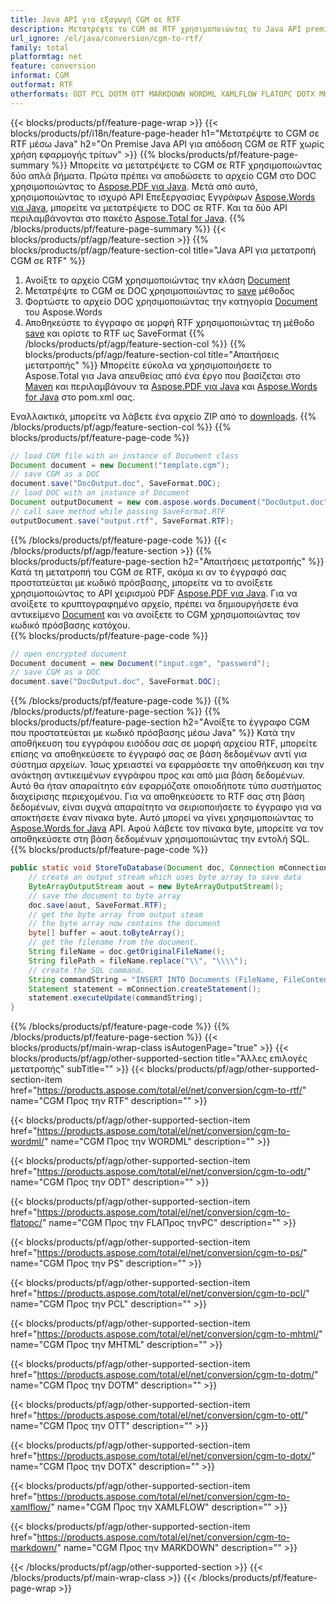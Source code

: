 ```yaml
---
title: Java API για εξαγωγή CGM σε RTF
description: Μετατρέψτε το CGM σε RTF χρησιμοποιώντας το Java API premise
url_ignore: /el/java/conversion/cgm-to-rtf/
family: total
platformtag: net
feature: conversion
informat: CGM
outformat: RTF
otherformats: ODT PCL DOTM OTT MARKDOWN WORDML XAMLFLOW FLATOPC DOTX MHTML RTF DOT
---
```

{{< blocks/products/pf/feature-page-wrap >}}
{{< blocks/products/pf/i18n/feature-page-header h1="Μετατρέψτε το CGM σε RTF μέσω Java" h2="On Premise Java API για απόδοση CGM σε RTF χωρίς χρήση εφαρμογής τρίτων" >}}
{{% blocks/products/pf/feature-page-summary %}}
Μπορείτε να μετατρέψετε το CGM σε RTF χρησιμοποιώντας δύο απλά βήματα. Πρώτα πρέπει να αποδώσετε το αρχείο CGM στο DOC χρησιμοποιώντας το [Aspose.PDF για Java](https://products.aspose.com/pdf/java/). Μετά από αυτό, χρησιμοποιώντας το ισχυρό API Επεξεργασίας Εγγράφων [Aspose.Words για Java](https://products.aspose.com/words/java/), μπορείτε να μετατρέψετε το DOC σε RTF. Και τα δύο API περιλαμβάνονται στο πακέτο [Aspose.Total for Java](https://products.aspose.com/total/java/).
{{% /blocks/products/pf/feature-page-summary  %}}
{{< blocks/products/pf/agp/feature-section >}}
{{% blocks/products/pf/agp/feature-section-col title="Java API για μετατροπή CGM σε RTF" %}}
1. Ανοίξτε το αρχείο CGM χρησιμοποιώντας την κλάση [Document](https://apireference.aspose.com/pdf/java/com.aspose.pdf/Document)
2. Μετατρέψτε το CGM σε DOC χρησιμοποιώντας το [save](https://apireference.aspose.com/pdf/java/com.aspose.pdf/Document#save-java.lang.String-com.aspose.pdf.SaveOptions- ) μέθοδος
3. Φορτώστε το αρχείο DOC χρησιμοποιώντας την κατηγορία [Document](https://apireference.aspose.com/words/java/com.aspose.words/Document) του Aspose.Words
4. Αποθηκεύστε το έγγραφο σε μορφή RTF χρησιμοποιώντας τη μέθοδο [save](https://apireference.aspose.com/words/java/com.aspose.words/Document#save(java.lang.String,int)) και ορίστε το RTF ως SaveFormat
{{% /blocks/products/pf/agp/feature-section-col %}}
{{% blocks/products/pf/agp/feature-section-col title="Απαιτήσεις μετατροπής" %}}
Μπορείτε εύκολα να χρησιμοποιήσετε το Aspose.Total για Java απευθείας από ένα έργο που βασίζεται στο [Maven](https://repository.aspose.com/webapp/#/artifacts/browse/tree/General/repo/com/aspose/aspose-total) και περιλαμβάνουν τα [Aspose.PDF για Java](https://docs.aspose.com/pdf/java/installation/) και [Aspose.Words for Java](https://docs.aspose.com/words/java/installation/) στο pom.xml σας.

Εναλλακτικά, μπορείτε να λάβετε ένα αρχείο ZIP από το [downloads](https://downloads.aspose.com/total/java).
{{% /blocks/products/pf/agp/feature-section-col %}}
{{% blocks/products/pf/feature-page-code %}}

```java
// load CGM file with an instance of Document class
Document document = new Document("template.cgm");
// save CGM as a DOC 
document.save("DocOutput.doc", SaveFormat.DOC); 
// load DOC with an instance of Document
Document outputDocument = new com.aspose.words.Document("DocOutput.doc");
// call save method while passing SaveFormat.RTF
outputDocument.save("output.rtf", SaveFormat.RTF);   
```

{{% /blocks/products/pf/feature-page-code %}}
{{< /blocks/products/pf/agp/feature-section >}}
{{% blocks/products/pf/feature-page-section  h2="Απαιτήσεις μετατροπής" %}}
Κατά τη μετατροπή του CGM σε RTF, ακόμα κι αν το έγγραφό σας προστατεύεται με κωδικό πρόσβασης, μπορείτε να το ανοίξετε χρησιμοποιώντας το API χειρισμού PDF [Aspose.PDF για Java](https://docs.aspose.com/pdf/java/installation/). Για να ανοίξετε το κρυπτογραφημένο αρχείο, πρέπει να δημιουργήσετε ένα αντικείμενο [Document](https://apireference.aspose.com/pdf/java/com.aspose.pdf/Document) και να ανοίξετε το CGM χρησιμοποιώντας τον κωδικό πρόσβασης κατόχου.  
{{% blocks/products/pf/feature-page-code %}}

```cs
// open encrypted document
Document document = new Document("input.cgm", "password");
// save CGM as a DOC 
document.save("DocOutput.doc", SaveFormat.DOC);
```

{{% /blocks/products/pf/feature-page-code  %}}
{{% /blocks/products/pf/feature-page-section %}}
{{% blocks/products/pf/feature-page-section  h2="Ανοίξτε το έγγραφο CGM που προστατεύεται με κωδικό πρόσβασης μέσω Java" %}}
Κατά την αποθήκευση του εγγράφου εισόδου σας σε μορφή αρχείου RTF, μπορείτε επίσης να αποθηκεύσετε το έγγραφό σας σε βάση δεδομένων αντί για σύστημα αρχείων. Ίσως χρειαστεί να εφαρμόσετε την αποθήκευση και την ανάκτηση αντικειμένων εγγράφου προς και από μια βάση δεδομένων. Αυτό θα ήταν απαραίτητο εάν εφαρμόζατε οποιοδήποτε τύπο συστήματος διαχείρισης περιεχομένου. Για να αποθηκεύσετε το RTF σας στη βάση δεδομένων, είναι συχνά απαραίτητο να σειριοποιήσετε το έγγραφο για να αποκτήσετε έναν πίνακα byte. Αυτό μπορεί να γίνει χρησιμοποιώντας το [Aspose.Words for Java](https://products.aspose.com/words/Java/) API. Αφού λάβετε τον πίνακα byte, μπορείτε να τον αποθηκεύσετε στη βάση δεδομένων χρησιμοποιώντας την εντολή SQL. 
{{% blocks/products/pf/feature-page-code %}}

```java
public static void StoreToDatabase(Document doc, Connection mConnection) throws Exception {
    // create an output stream which uses byte array to save data
    ByteArrayOutputStream aout = new ByteArrayOutputStream();
    // save the document to byte array
    doc.save(aout, SaveFormat.RTF);
    // get the byte array from output steam
    // the byte array now contains the document
    byte[] buffer = aout.toByteArray();
    // get the filename from the document.
    String fileName = doc.getOriginalFileName();
    String filePath = fileName.replace("\\", "\\\\");
    // create the SQL command.
    String commandString = "INSERT INTO Documents (FileName, FileContent) VALUES('" + filePath + "', '" + buffer + "')";
    Statement statement = mConnection.createStatement();
    statement.executeUpdate(commandString);
}  
```

{{% /blocks/products/pf/feature-page-code  %}}
{{% /blocks/products/pf/feature-page-section %}}
{{< blocks/products/pf/main-wrap-class isAutogenPage="true" >}}
{{< blocks/products/pf/agp/other-supported-section title="Άλλες επιλογές μετατροπής" subTitle="" >}}
{{< blocks/products/pf/agp/other-supported-section-item href="https://products.aspose.com/total/el/net/conversion/cgm-to-rtf/" name="CGM Προς την RTF" description="" >}}

{{< blocks/products/pf/agp/other-supported-section-item href="https://products.aspose.com/total/el/net/conversion/cgm-to-wordml/" name="CGM Προς την WORDML" description="" >}}

{{< blocks/products/pf/agp/other-supported-section-item href="https://products.aspose.com/total/el/net/conversion/cgm-to-odt/" name="CGM Προς την ODT" description="" >}}

{{< blocks/products/pf/agp/other-supported-section-item href="https://products.aspose.com/total/el/net/conversion/cgm-to-flatopc/" name="CGM Προς την FLAΠρος τηνPC" description="" >}}

{{< blocks/products/pf/agp/other-supported-section-item href="https://products.aspose.com/total/el/net/conversion/cgm-to-ps/" name="CGM Προς την PS" description="" >}}

{{< blocks/products/pf/agp/other-supported-section-item href="https://products.aspose.com/total/el/net/conversion/cgm-to-pcl/" name="CGM Προς την PCL" description="" >}}

{{< blocks/products/pf/agp/other-supported-section-item href="https://products.aspose.com/total/el/net/conversion/cgm-to-mhtml/" name="CGM Προς την MHTML" description="" >}}

{{< blocks/products/pf/agp/other-supported-section-item href="https://products.aspose.com/total/el/net/conversion/cgm-to-dotm/" name="CGM Προς την DOTM" description="" >}}

{{< blocks/products/pf/agp/other-supported-section-item href="https://products.aspose.com/total/el/net/conversion/cgm-to-ott/" name="CGM Προς την OTT" description="" >}}

{{< blocks/products/pf/agp/other-supported-section-item href="https://products.aspose.com/total/el/net/conversion/cgm-to-dotx/" name="CGM Προς την DOTX" description="" >}}

{{< blocks/products/pf/agp/other-supported-section-item href="https://products.aspose.com/total/el/net/conversion/cgm-to-xamlflow/" name="CGM Προς την XAMLFLOW" description="" >}}

{{< blocks/products/pf/agp/other-supported-section-item href="https://products.aspose.com/total/el/net/conversion/cgm-to-markdown/" name="CGM Προς την MARKDOWN" description="" >}}


{{< /blocks/products/pf/agp/other-supported-section >}}
{{< /blocks/products/pf/main-wrap-class >}}
{{< /blocks/products/pf/feature-page-wrap >}}